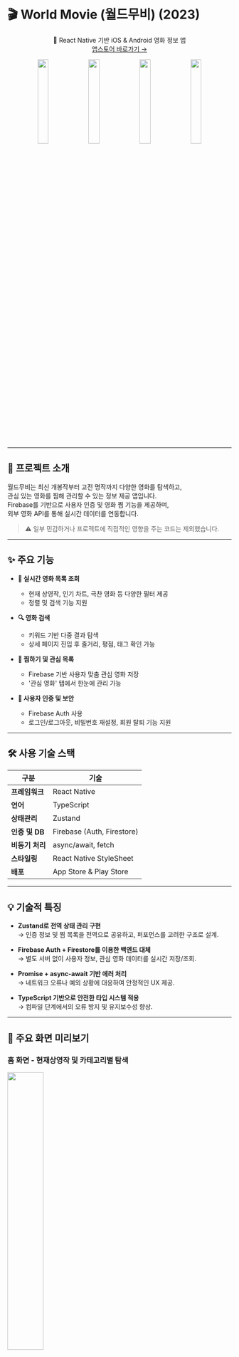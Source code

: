 # 🎬 World Movie (월드무비) (2023)

<div align="center">

📱 React Native 기반 iOS & Android 영화 정보 앱  
[앱스토어 바로가기 →](https://apps.apple.com/kr/app/%EC%9B%94%EB%93%9C%EB%AC%B4%EB%B9%84/id6473882514)

<img src="./assets/img/1.PNG" width="22%" />
<img src="./assets/img/2.PNG" width="22%" />
<img src="./assets/img/3.PNG" width="22%" />
<img src="./assets/img/4.PNG" width="22%" />

</div>

---

## 📝 프로젝트 소개

월드무비는 최신 개봉작부터 고전 명작까지 다양한 영화를 탐색하고,  
관심 있는 영화를 찜해 관리할 수 있는 정보 제공 앱입니다.  
Firebase를 기반으로 사용자 인증 및 영화 찜 기능을 제공하며,  
외부 영화 API를 통해 실시간 데이터를 연동합니다.

> ⚠️ 일부 민감하거나 프로젝트에 직접적인 영향을 주는 코드는 제외했습니다.

---

## ✨ 주요 기능

- **📍 실시간 영화 목록 조회**

  - 현재 상영작, 인기 차트, 극찬 영화 등 다양한 필터 제공
  - 정렬 및 검색 기능 지원

- **🔍 영화 검색**

  - 키워드 기반 다중 결과 탐색
  - 상세 페이지 진입 후 줄거리, 평점, 태그 확인 가능

- **📌 찜하기 및 관심 목록**

  - Firebase 기반 사용자 맞춤 관심 영화 저장
  - '관심 영화' 탭에서 한눈에 관리 가능

- **🔐 사용자 인증 및 보안**
  - Firebase Auth 사용
  - 로그인/로그아웃, 비밀번호 재설정, 회원 탈퇴 기능 지원

---

## 🛠️ 사용 기술 스택

| 구분            | 기술                       |
| --------------- | -------------------------- |
| **프레임워크**  | React Native               |
| **언어**        | TypeScript                 |
| **상태관리**    | Zustand                    |
| **인증 및 DB**  | Firebase (Auth, Firestore) |
| **비동기 처리** | async/await, fetch         |
| **스타일링**    | React Native StyleSheet    |
| **배포**        | App Store & Play Store     |

---

## 💡 기술적 특징

- **Zustand로 전역 상태 관리 구현**  
  → 인증 정보 및 찜 목록을 전역으로 공유하고, 퍼포먼스를 고려한 구조로 설계.

- **Firebase Auth + Firestore를 이용한 백엔드 대체**  
  → 별도 서버 없이 사용자 정보, 관심 영화 데이터를 실시간 저장/조회.

- **Promise + async-await 기반 에러 처리**  
  → 네트워크 오류나 예외 상황에 대응하여 안정적인 UX 제공.

- **TypeScript 기반으로 안전한 타입 시스템 적용**  
  → 컴파일 단계에서의 오류 방지 및 유지보수성 향상.

---

## 📱 주요 화면 미리보기

### 홈 화면 - 현재상영작 및 카테고리별 탐색

<img src="./assets/img/1.PNG" width="40%"/>

### 영화 검색 및 키워드 결과

<img src="./assets/img/2.PNG" width="40%"/>

### 상세 정보 페이지

<img src="./assets/img/3.PNG" width="40%"/>

### 관심 영화 목록

<img src="./assets/img/4.PNG" width="40%"/>

---

## 🙋🏻‍♂️ 기여 및 역할

- 기획 및 디자인 전체 참여
- Firebase 연동, API 통신, 상태관리 구조 설계
- iOS/Android 동시 배포 및 마켓 심사 대응

---

## ✅ 배포 정보

- 📱 [App Store에서 확인하기](https://apps.apple.com/kr/app/%EC%9B%94%EB%93%9C%EB%AC%B4%EB%B9%84/id6473882514)
- 📅 출시일: 2023년 11월
